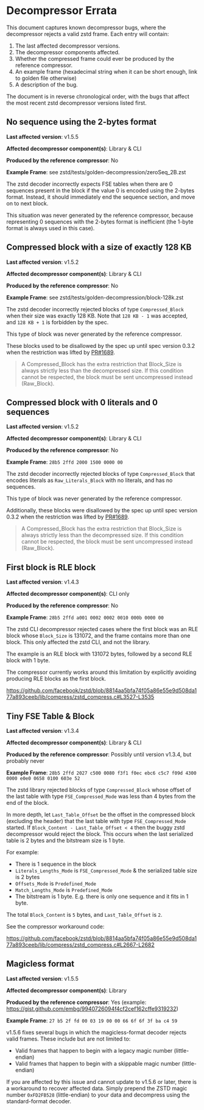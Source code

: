 # Decompressor Errata

This document captures known decompressor bugs, where the decompressor rejects a
valid zstd frame. Each entry will contain:

1. The last affected decompressor versions.
2. The decompressor components affected.
3. Whether the compressed frame could ever be produced by the reference
   compressor.
4. An example frame (hexadecimal string when it can be short enough, link to
   golden file otherwise)
5. A description of the bug.

The document is in reverse chronological order, with the bugs that affect the
most recent zstd decompressor versions listed first.

## No sequence using the 2-bytes format

**Last affected version**: v1.5.5

**Affected decompressor component(s)**: Library & CLI

**Produced by the reference compressor**: No

**Example Frame**: see zstd/tests/golden-decompression/zeroSeq_2B.zst

The zstd decoder incorrectly expects FSE tables when there are 0 sequences
present in the block if the value 0 is encoded using the 2-bytes format.
Instead, it should immediately end the sequence section, and move on to next
block.

This situation was never generated by the reference compressor, because
representing 0 sequences with the 2-bytes format is inefficient (the 1-byte
format is always used in this case).

## Compressed block with a size of exactly 128 KB

**Last affected version**: v1.5.2

**Affected decompressor component(s)**: Library & CLI

**Produced by the reference compressor**: No

**Example Frame**: see zstd/tests/golden-decompression/block-128k.zst

The zstd decoder incorrectly rejected blocks of type `Compressed_Block` when
their size was exactly 128 KB. Note that `128 KB - 1` was accepted, and
`128 KB + 1` is forbidden by the spec.

This type of block was never generated by the reference compressor.

These blocks used to be disallowed by the spec up until spec version 0.3.2 when
the restriction was lifted by
[PR#1689](https://github.com/facebook/zstd/pull/1689).

> A Compressed_Block has the extra restriction that Block_Size is always
> strictly less than the decompressed size. If this condition cannot be
> respected, the block must be sent uncompressed instead (Raw_Block).

## Compressed block with 0 literals and 0 sequences

**Last affected version**: v1.5.2

**Affected decompressor component(s)**: Library & CLI

**Produced by the reference compressor**: No

**Example Frame**: `28b5 2ffd 2000 1500 0000 00`

The zstd decoder incorrectly rejected blocks of type `Compressed_Block` that
encodes literals as `Raw_Literals_Block` with no literals, and has no sequences.

This type of block was never generated by the reference compressor.

Additionally, these blocks were disallowed by the spec up until spec version
0.3.2 when the restriction was lifted by
[PR#1689](https://github.com/facebook/zstd/pull/1689).

> A Compressed_Block has the extra restriction that Block_Size is always
> strictly less than the decompressed size. If this condition cannot be
> respected, the block must be sent uncompressed instead (Raw_Block).

## First block is RLE block

**Last affected version**: v1.4.3

**Affected decompressor component(s)**: CLI only

**Produced by the reference compressor**: No

**Example Frame**: `28b5 2ffd a001 0002 0002 0010 000b 0000 00`

The zstd CLI decompressor rejected cases where the first block was an RLE block
whose `Block_Size` is 131072, and the frame contains more than one block. This
only affected the zstd CLI, and not the library.

The example is an RLE block with 131072 bytes, followed by a second RLE block
with 1 byte.

The compressor currently works around this limitation by explicitly avoiding
producing RLE blocks as the first block.

https://github.com/facebook/zstd/blob/8814aa5bfa74f05a86e55e9d508da177a893ceeb/lib/compress/zstd_compress.c#L3527-L3535

## Tiny FSE Table & Block

**Last affected version**: v1.3.4

**Affected decompressor component(s)**: Library & CLI

**Produced by the reference compressor**: Possibly until version v1.3.4, but
probably never

**Example Frame**:
`28b5 2ffd 2027 c500 0080 f3f1 f0ec ebc6 c5c7 f09d 4300 0000 e0e0 0658 0100 603e 52`

The zstd library rejected blocks of type `Compressed_Block` whose offset of the
last table with type `FSE_Compressed_Mode` was less than 4 bytes from the end of
the block.

In more depth, let `Last_Table_Offset` be the offset in the compressed block
(excluding the header) that the last table with type `FSE_Compressed_Mode`
started. If `Block_Content - Last_Table_Offset < 4` then the buggy zstd
decompressor would reject the block. This occurs when the last serialized table
is 2 bytes and the bitstream size is 1 byte.

For example:

-   There is 1 sequence in the block
-   `Literals_Lengths_Mode` is `FSE_Compressed_Mode` & the serialized table size
    is 2 bytes
-   `Offsets_Mode` is `Predefined_Mode`
-   `Match_Lengths_Mode` is `Predefined_Mode`
-   The bitstream is 1 byte. E.g. there is only one sequence and it fits in 1
    byte.

The total `Block_Content` is `5` bytes, and `Last_Table_Offset` is `2`.

See the compressor workaround code:

https://github.com/facebook/zstd/blob/8814aa5bfa74f05a86e55e9d508da177a893ceeb/lib/compress/zstd_compress.c#L2667-L2682

## Magicless format

**Last affected version**: v1.5.5

**Affected decompressor component(s)**: Library

**Produced by the reference compressor**: Yes (example:
https://gist.github.com/embg/9940726094f4cf2cef162cffe9319232)

**Example Frame**: `27 b5 2f fd 00 03 19 00 00 66 6f 6f 3f ba c4 59`

v1.5.6 fixes several bugs in which the magicless-format decoder rejects valid
frames. These include but are not limited to:

-   Valid frames that happen to begin with a legacy magic number (little-endian)
-   Valid frames that happen to begin with a skippable magic number
    (little-endian)

If you are affected by this issue and cannot update to v1.5.6 or later, there is
a workaround to recover affected data. Simply prepend the ZSTD magic number
`0xFD2FB528` (little-endian) to your data and decompress using the
standard-format decoder.

